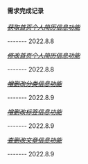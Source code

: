 #### 需求完成记录

[~~*获取首页个人简历信息功能*~~](./md/getYY.md)

------- 2022.8.8

[~~*修改首页个人简历信息功能*~~](./md/setYY.md)

------- 2022.8.8

[~~*增删改分类信息功能*~~](./md/crudCategory.md)

------- 2022.8.9

[~~*增删改标签信息功能*~~](./md/crudTag.md)

------- 2022.8.9

[~~*查删改文章信息功能*~~](./md/crudArticle.md)

------- 2022.8.9
